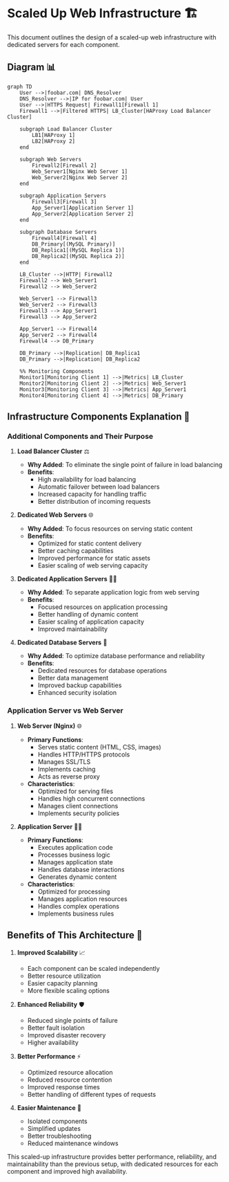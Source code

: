# Scaled Up Web Infrastructure 🏗️

This document outlines the design of a scaled-up web infrastructure with dedicated servers for each component.

## Diagram 📊

```mermaid
graph TD
    User -->|foobar.com| DNS_Resolver
    DNS_Resolver -->|IP for foobar.com| User
    User -->|HTTPS Request| Firewall1[Firewall 1]
    Firewall1 -->|Filtered HTTPS| LB_Cluster[HAProxy Load Balancer Cluster]
    
    subgraph Load Balancer Cluster
        LB1[HAProxy 1]
        LB2[HAProxy 2]
    end
    
    subgraph Web Servers
        Firewall2[Firewall 2]
        Web_Server1[Nginx Web Server 1]
        Web_Server2[Nginx Web Server 2]
    end
    
    subgraph Application Servers
        Firewall3[Firewall 3]
        App_Server1[Application Server 1]
        App_Server2[Application Server 2]
    end
    
    subgraph Database Servers
        Firewall4[Firewall 4]
        DB_Primary[(MySQL Primary)]
        DB_Replica1[(MySQL Replica 1)]
        DB_Replica2[(MySQL Replica 2)]
    end
    
    LB_Cluster -->|HTTP| Firewall2
    Firewall2 --> Web_Server1
    Firewall2 --> Web_Server2
    
    Web_Server1 --> Firewall3
    Web_Server2 --> Firewall3
    Firewall3 --> App_Server1
    Firewall3 --> App_Server2
    
    App_Server1 --> Firewall4
    App_Server2 --> Firewall4
    Firewall4 --> DB_Primary
    
    DB_Primary -->|Replication| DB_Replica1
    DB_Primary -->|Replication| DB_Replica2

    %% Monitoring Components
    Monitor1[Monitoring Client 1] -->|Metrics| LB_Cluster
    Monitor2[Monitoring Client 2] -->|Metrics| Web_Server1
    Monitor3[Monitoring Client 3] -->|Metrics| App_Server1
    Monitor4[Monitoring Client 4] -->|Metrics| DB_Primary
```

## Infrastructure Components Explanation 📝

### Additional Components and Their Purpose

1. **Load Balancer Cluster** ⚖️
   * **Why Added**: To eliminate the single point of failure in load balancing
   * **Benefits**:
     * High availability for load balancing
     * Automatic failover between load balancers
     * Increased capacity for handling traffic
     * Better distribution of incoming requests

2. **Dedicated Web Servers** 🌐
   * **Why Added**: To focus resources on serving static content
   * **Benefits**:
     * Optimized for static content delivery
     * Better caching capabilities
     * Improved performance for static assets
     * Easier scaling of web serving capacity

3. **Dedicated Application Servers** 👨‍💻
   * **Why Added**: To separate application logic from web serving
   * **Benefits**:
     * Focused resources on application processing
     * Better handling of dynamic content
     * Easier scaling of application capacity
     * Improved maintainability

4. **Dedicated Database Servers** 💾
   * **Why Added**: To optimize database performance and reliability
   * **Benefits**:
     * Dedicated resources for database operations
     * Better data management
     * Improved backup capabilities
     * Enhanced security isolation

### Application Server vs Web Server

1. **Web Server (Nginx)** 🌐
   * **Primary Functions**:
     * Serves static content (HTML, CSS, images)
     * Handles HTTP/HTTPS protocols
     * Manages SSL/TLS
     * Implements caching
     * Acts as reverse proxy
   * **Characteristics**:
     * Optimized for serving files
     * Handles high concurrent connections
     * Manages client connections
     * Implements security policies

2. **Application Server** 👨‍💻
   * **Primary Functions**:
     * Executes application code
     * Processes business logic
     * Manages application state
     * Handles database interactions
     * Generates dynamic content
   * **Characteristics**:
     * Optimized for processing
     * Manages application resources
     * Handles complex operations
     * Implements business rules

## Benefits of This Architecture 🎯

1. **Improved Scalability** 📈
   * Each component can be scaled independently
   * Better resource utilization
   * Easier capacity planning
   * More flexible scaling options

2. **Enhanced Reliability** 🛡️
   * Reduced single points of failure
   * Better fault isolation
   * Improved disaster recovery
   * Higher availability

3. **Better Performance** ⚡
   * Optimized resource allocation
   * Reduced resource contention
   * Improved response times
   * Better handling of different types of requests

4. **Easier Maintenance** 🔧
   * Isolated components
   * Simplified updates
   * Better troubleshooting
   * Reduced maintenance windows

This scaled-up infrastructure provides better performance, reliability, and maintainability than the previous setup, with dedicated resources for each component and improved high availability. 
